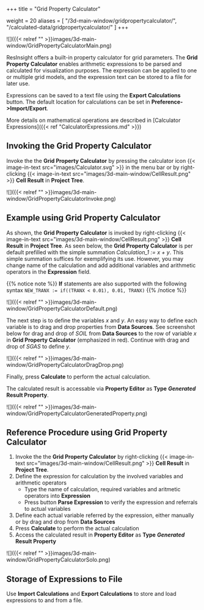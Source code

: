 +++
title = "Grid Property Calculator"

weight = 20
aliases = [
    "/3d-main-window/gridpropertycalculator/",
    "/calculated-data/gridpropertycalculator/"
]
+++

![]({{< relref "" >}}images/3d-main-window/GridPropertyCalculatorMain.png)

ResInsight offers a built-in property calculator for grid parameters. 
The **Grid Property Calculator** enables arithmetic expressions to be parsed and calculated for visualization purposes. The expression can be applied to one or multiple grid models, and the expression text can be stored to a file for later use.

Expressions can be saved to a text file using the **Export Calculations** button. The default location for calculations can be set in **Preference->Import/Export**.

More details on mathematical operations are described in [Calculator Expressions]({{< ref "CalculatorExpressions.md" >}})

## Invoking the Grid Property Calculator

Invoke the the **Grid Property Calculator** by pressing the calculator icon {{< image-in-text src="images/Calculator.svg" >}} in the menu bar or by right-clicking 
{{< image-in-text src="images/3d-main-window/CellResult.png" >}} **Cell Result** in **Project Tree**. 

![]({{< relref "" >}}images/3d-main-window/GridPropertyCalculatorInvoke.png)


## Example using Grid Property Calculator
As shown, the **Grid Property Calculator** is invoked by right-clicking 
{{< image-in-text src="images/3d-main-window/CellResult.png" >}} **Cell Result** in **Project Tree**.
As seen below, the **Grid Property Calculator** is per default prefilled with the simple summation 
*Calculation_1 := x + y*. 
This simple summation suffices for exemplifying its use.
However, you may change name of the calculation and add additional variables and arithmetic operators in the **Expression** field.

{{% notice note %}}
**If** statements are also supported with the following syntax `NEW_TRANX := if((TRANX < 0.01), 0.01, TRANX)`
{{% /notice %}}


![]({{< relref "" >}}images/3d-main-window/GridPropertyCalculatorDefault.png)

The next step is to define the variables *x* and *y*. 
An easy way to define each variable is to drag and drop properties from **Data Sources**. See screenshot below for drag and drop of *SOIL* from **Data Sources** to the row of variable *x* in **Grid Property Calculator** (emphasized in red). 
Continue with drag and drop of *SGAS* to define *y*.

![]({{< relref "" >}}images/3d-main-window/GridPropertyCalculatorDragDrop.png)

Finally, press **Calculate** to perform the actual calculation. 

The calculated result is accessable via **Property Editor** as **Type** ***Generated*** **Result Property**.

![]({{< relref "" >}}images/3d-main-window/GridPropertyCalculatorGeneratedProperty.png)


## Reference Procedure using Grid Property Calculator

1. Invoke the the **Grid Property Calculator** by right-clicking 
{{< image-in-text src="images/3d-main-window/CellResult.png" >}} **Cell Result** in **Project Tree**.
1. Define the expression for calculation by the involved variables and arithmetic operators
   - Type the name of calculation, required variables and aritmetic operators into **Expression**
   - Press button **Parse Expression** to verify the expression and referrals to actual variables
1. Define each actual variable referred by the expression, either manually or by drag and drop from **Data Sources**
1. Press **Calculate** to perform the actual calculation
1. Access the calculated result in **Property Editor** as **Type** ***Generated*** **Result Property**

![]({{< relref "" >}}images/3d-main-window/GridPropertyCalculatorSolo.png)

## Storage of Expressions to File
Use **Import Calculations** and **Export Calculations** to store and load expressions to and from a file.
